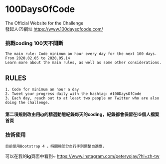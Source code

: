 # 100DaysOfCode
 The Official Website for the Challenge   
 發起人(?)網址 https://www.100daysofcode.com/  
### 挑戰coding 100天不間斷   
    The main rule: Code minimum an hour every day for the next 100 days.  
    From 2020.02.05 to 2020.05.14  
    Learn more about the main rules, as well as some other considerations.    
## RULES  
    1. Code for minimum an hour a day
    2. Tweet your progress daily with the hashtag: #100DaysOfCode
    3. Each day, reach out to at least two people on Twitter who are also doing the challenge.  
  #### 第二項規則改由用*ig*的精選動態紀錄每天的coding，紀錄都會保留在IG個人檔案首頁 
  
### 技術使用  
    目前使用Bootstrap 4 ，時間軸部分自行手刻調整自適應，
    
  可以在我的**ig**頁面中看到~  https://www.instagram.com/peteryojay/?hl=zh-tw  
